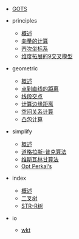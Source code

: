 - [GOTS](README.md)



- principles

  - [概述](principles/intro.md)
  - [向量的计算](principles/vector-compute.md)
  - [齐次坐标系](principles/homogeneous-coordinates.md)
  - [维度拓展的9交叉模型](principles/de9im.md)

- geometric

  - [概述](geometric/intro.md)
  - [点到直线的距离](geometric/point-segment-distance.md)
  - [线段交点](geometric/segment-intersection.md)
  - [计算边缘距离](geometric/compute-edge-distance.md)
  - [空间关系计算](geometric/spatial-rs.md)
  - [凸包计算](geometric/tu-bao-ji-suan.md)

- simplify

  - [概述](simplify/intro.md)
  - [道格拉斯-普克算法](simplify/dp.md)
  - [维斯瓦林甘算法](simplify/vm.md)
  - [Opt Perkal‘s](simplify/opt-perkals.md)

- index

  - [概述](index/intro.md)
  - [二叉树](index/bintree.md)
  - [STR-R树](index/strtree.md)

- io

  - [wkt](io/wkt.md)